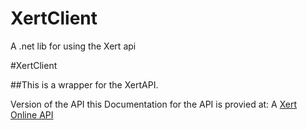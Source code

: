 # XertClient
A .net lib for using the Xert api

#XertClient

##This is a wrapper for the XertAPI.  

Version of the API this 
Documentation for the API is provied at: 
A [Xert Online API](https://www.xertonline.com/API.html?fbclid=IwAR1sOg8XLDL44WyaeNVzbRA0V9JxfK879dBai3Y5KBCupw88HS1lXWC2xT0)
